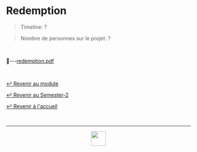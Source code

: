 # Redemption

> Timeline: ?

> Nombre de personnes sur le projet: ?

<br>

📂---[redemption.pdf](https://github.com/Studio-17/Epitech-Subjects/blob/main/Semester-2/B-CPE-210/Redemption/redemption.pdf)


<br>

[↩️ Revenir au module](https://github.com/Studio-17/Epitech-Subjects/blob/main/Semester-2/B-CPE-210)

[↩️ Revenir au Semester-2](https://github.com/Studio-17/Epitech-Subjects/blob/main/Semester-2)

[↩️ Revenir à l'accueil](https://github.com/Studio-17/Epitech-Subjects/)

<br>

---

<div align="center">

<a href="https://github.com/Studio-17" target="_blank"><img src="https://github.com/Kaiwinta/Epitech-Subjects/blob/feat/Pge2028-first-year/assets/voc17.gif" width="40"></a>

</div>
